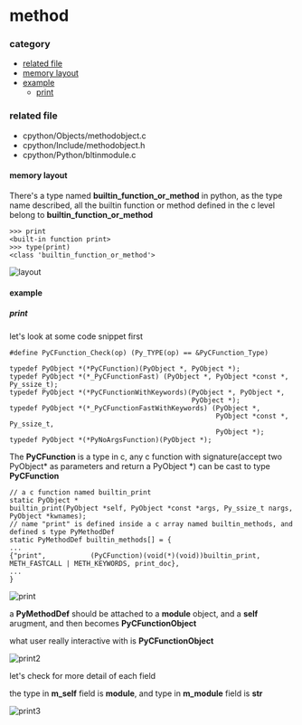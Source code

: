 # method

### category

* [related file](#related-file)
* [memory layout](#memory-layout)
* [example](#example)
	* [print](#print)

### related file
* cpython/Objects/methodobject.c
* cpython/Include/methodobject.h
* cpython/Python/bltinmodule.c

#### memory layout

There's a type named **builtin_function_or_method** in python, as the type name described, all the builtin function or method defined in the c level belong to **builtin_function_or_method**

	>>> print
    <built-in function print>
    >>> type(print)
    <class 'builtin_function_or_method'>

![layout](https://github.com/zpoint/Cpython-Internals/blob/master/BasicObject/method/layout.png)

#### example

##### print

let's look at some code snippet first

    #define PyCFunction_Check(op) (Py_TYPE(op) == &PyCFunction_Type)

    typedef PyObject *(*PyCFunction)(PyObject *, PyObject *);
    typedef PyObject *(*_PyCFunctionFast) (PyObject *, PyObject *const *, Py_ssize_t);
    typedef PyObject *(*PyCFunctionWithKeywords)(PyObject *, PyObject *,
                                                 PyObject *);
    typedef PyObject *(*_PyCFunctionFastWithKeywords) (PyObject *,
                                                       PyObject *const *, Py_ssize_t,
                                                       PyObject *);
    typedef PyObject *(*PyNoArgsFunction)(PyObject *);

The **PyCFunction** is a type in c, any c function with signature(accept two PyObject* as parameters and return a PyObject *)  can be cast to type **PyCFunction**

    // a c function named builtin_print
    static PyObject *
    builtin_print(PyObject *self, PyObject *const *args, Py_ssize_t nargs, PyObject *kwnames);
    // name "print" is defined inside a c array named builtin_methods, and defined s type PyMethodDef
    static PyMethodDef builtin_methods[] = {
    ...
    {"print",           (PyCFunction)(void(*)(void))builtin_print,      METH_FASTCALL | METH_KEYWORDS, print_doc},
    ...
    }

![print](https://github.com/zpoint/Cpython-Internals/blob/master/BasicObject/method/print.png)

a **PyMethodDef** should be attached to a **module** object, and a **self** arugment, and then becomes **PyCFunctionObject**

what user really interactive with is **PyCFunctionObject**

![print2](https://github.com/zpoint/Cpython-Internals/blob/master/BasicObject/method/print2.png)

let's check for more detail of each field

the type in **m_self** field is **module**, and type in **m_module** field is **str**

![print3](https://github.com/zpoint/Cpython-Internals/blob/master/BasicObject/method/print3.png)



